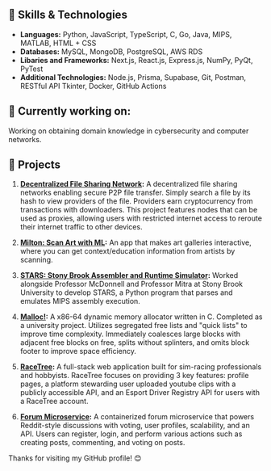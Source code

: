 ## 🔧 Skills & Technologies

- **Languages:** Python, JavaScript, TypeScript, C, Go, Java, MIPS, MATLAB, HTML + CSS
- **Databases:** MySQL, MongoDB, PostgreSQL, AWS RDS
- **Libaries and Frameworks:** Next.js, React.js, Express.js, NumPy, PyQt, PyTest
- **Additional Technologies:** Node.js, Prisma, Supabase, Git, Postman, RESTful API Tkinter, Docker, GitHub Actions

## 🌱 Currently working on:

Working on obtaining domain knowledge in cybersecurity and computer networks.

## 🚀 Projects
1. **[Decentralized File Sharing Network](https://github.com/lai-kevin/OrcaNet-Tuna):** A decentralized file sharing networks enabling secure P2P file transfer. Simply search a file by its hash to view providers of the file. Providers earn cryptocurrency from transactions with downloaders. This project features nodes that can be used as proxies, allowing users with restricted internet access to reroute their internet traffic to other devices.

2. **[Milton: Scan Art with ML](https://github.com/orgs/Milton-Art-Scan/repositories):** An app that makes art galleries interactive, where you can get context/education information from artists by scanning.

3. **[STARS: Stony Brook Assembler and Runtime Simulator](https://github.com/sbustars/STARS):** Worked alongside Professor McDonnell and Professor Mitra at Stony Brook University to develop STARS, a Python program that parses and emulates MIPS assembly execution.
   
4. **[Malloc!](https://github.com/lai-kevin/Memory-Allocator):** A x86-64 dynamic memory allocator written in C. Completed as a university project. Utilizes segregated free lists and "quick lists" to improve time complexity. Immediately coalesces large blocks with adjacent free blocks on free, splits without splinters, and omits block footer to improve space efficiency.

5. **[RaceTree](https://github.com/lai-kevin/RaceTree-Production):** A full-stack web application built for sim-racing professionals and hobbyists. RaceTree focuses on providing 3 key features: profile pages, a platform stewarding user uploaded youtube clips with a publicly accessible API, and an Esport
Driver Registry API for users with a RaceTree account.

6. **[Forum Microservice](https://github.com/lai-kevin/Forum-Microservice):** A containerized forum microservice that powers Reddit-style discussions with voting, user profiles, scalability, and an API. Users can register, login, and perform various actions such as creating posts, commenting, and voting on posts.

Thanks for visiting my GitHub profile! 😊
